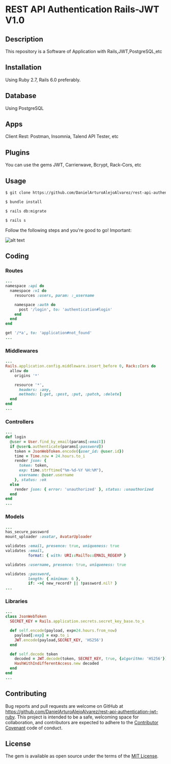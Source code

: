 # REST API Authentication Rails-JWT V1.0

## Description

This repository is a Software of Application with Rails,JWT,PostgreSQL,etc

## Installation

Using Ruby 2.7, Rails 6.0 preferably.

## Database

Using PostgreSQL

## Apps

Client Rest: Postman, Insomnia, Talend API Tester, etc

## Plugins

You can use the gems JWT, Carrierwave, Bcrypt, Rack-Cors, etc


## Usage

```html
$ git clone https://github.com/DanielArturoAlejoAlvarez/rest-api-authentication-jwt-ruby[NAME APP]

$ bundle install

$ rails db:migrate

$ rails s

```

Follow the following steps and you're good to go! Important:

![alt text](https://s3.amazonaws.com/com.twilio.prod.twilio-docs/original_images/ruby-api-json-parse.gif)

## Coding

### Routes
```ruby
...
namespace :api do
  namespace :v1 do
    resources :users, param: :_username

    namespace :auth do
      post '/login', to: 'authentication#login'
    end
  end
end

get '/*a', to: 'application#not_found'
...
```

### Middlewares
```ruby
...
Rails.application.config.middleware.insert_before 0, Rack::Cors do
  allow do
    origins '*'

    resource '*',
      headers: :any,
      methods: [:get, :post, :put, :patch, :delete]
  end
end
...
```

### Controllers
```ruby
...
def login
  @user = User.find_by_email(params[:email])
  if @user&.authenticate(params[:password])
    token = JsonWebToken.encode({user_id: @user.id})
    time = Time.now + 24.hours.to_i
    render json: {
      token: token,
      exp: time.strftime("%m-%d-%Y %H:%M"),
      username: @user.username
    }, status: :ok
  else
    render json: { error: 'unauthorized' }, status: :unauthorized
  end
end
...
```

### Models
```ruby
...
has_secure_password
mount_uploader :avatar, AvatarUploader

validates :email, presence: true, uniqueness: true
validates :email,
          format: { with: URI::MailTo::EMAIL_REGEXP }

validates :username, presence: true, uniqueness: true

validates :password,
          length: { minimum: 6 },
          if: ->{ new_record? || !password.nil? }
...
```

### Libraries
```ruby
...
class JsonWebToken
  SECRET_KEY = Rails.application.secrets.secret_key_base.to_s

  def self.encode(payload, exp=24.hours.from_now)
    payload[:exp] = exp.to_i
    JWT.encode(payload,SECRET_KEY, 'HS256')
  end

  def self.decode token
    decoded = JWT.decode(token, SECRET_KEY, true, {algorithm: 'HS256'})[0]
    HashWithIndifferentAccess.new decoded
  end
end
...
```



## Contributing

Bug reports and pull requests are welcome on GitHub at https://github.com/DanielArturoAlejoAlvarez/rest-api-authentication-jwt-ruby. This project is intended to be a safe, welcoming space for collaboration, and contributors are expected to adhere to the [Contributor Covenant](http://contributor-covenant.org) code of conduct.

## License

The gem is available as open source under the terms of the [MIT License](http://opensource.org/licenses/MIT).

```

```
